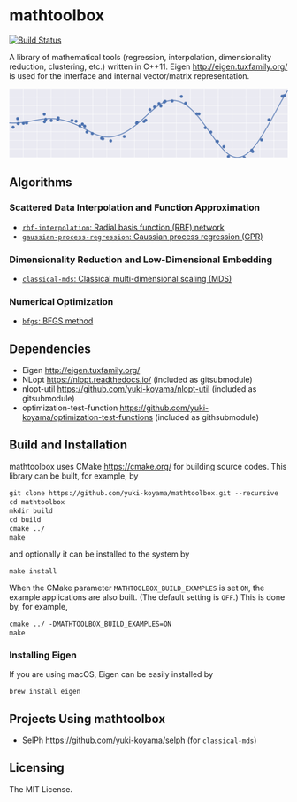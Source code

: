 # mathtoolbox

[![Build Status](https://travis-ci.com/yuki-koyama/mathtoolbox.svg?branch=master)](https://travis-ci.com/yuki-koyama/mathtoolbox)

A library of mathematical tools (regression, interpolation, dimensionality reduction, clustering, etc.) written in C++11. Eigen <http://eigen.tuxfamily.org/> is used for the interface and internal vector/matrix representation.

![](header.png)

## Algorithms

### Scattered Data Interpolation and Function Approximation

- [`rbf-interpolation`: Radial basis function (RBF) network](./rbf-interpolation/)
- [`gaussian-process-regression`: Gaussian process regression (GPR)](./gaussian-process-regression/)

### Dimensionality Reduction and Low-Dimensional Embedding

- [`classical-mds`: Classical multi-dimensional scaling (MDS)](./classical-mds/)

### Numerical Optimization

- [`bfgs`: BFGS method](./bfgs/)

## Dependencies

- Eigen <http://eigen.tuxfamily.org/>
- NLopt <https://nlopt.readthedocs.io/> (included as gitsubmodule)
- nlopt-util <https://github.com/yuki-koyama/nlopt-util> (included as gitsubmodule)
- optimization-test-function <https://github.com/yuki-koyama/optimization-test-functions> (included as githsubmodule)

## Build and Installation

mathtoolbox uses CMake <https://cmake.org/> for building source codes. This library can be built, for example, by
```
git clone https://github.com/yuki-koyama/mathtoolbox.git --recursive
cd mathtoolbox
mkdir build
cd build
cmake ../
make
```
and optionally it can be installed to the system by
```
make install
```

When the CMake parameter `MATHTOOLBOX_BUILD_EXAMPLES` is set `ON`, the example applications are also built. (The default setting is `OFF`.) This is done by, for example,
```
cmake ../ -DMATHTOOLBOX_BUILD_EXAMPLES=ON
make
```

### Installing Eigen

If you are using macOS, Eigen can be easily installed by
```
brew install eigen
```

## Projects Using mathtoolbox

- SelPh <https://github.com/yuki-koyama/selph> (for `classical-mds`)

## Licensing

The MIT License.
